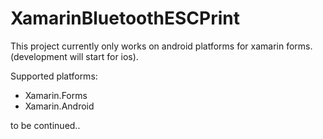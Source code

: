# XamarinBluetoothESCPrint

This project currently only works on android platforms for xamarin forms. (development will start for ios).

Supported platforms:

- Xamarin.Forms
- Xamarin.Android

to be continued..
